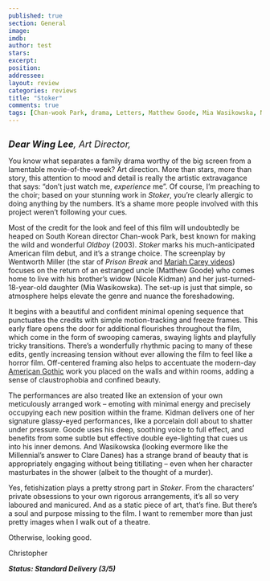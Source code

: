 ```yaml
---
published: true
section: General
image: 
imdb: 
author: test 
stars: 
excerpt: 
position: 
addressee: 
layout: review
categories: reviews
title: "Stoker"
comments: true
tags: [Chan-wook Park, drama, Letters, Matthew Goode, Mia Wasikowska, Nicole Kidman, thriller, Wentworth Miller]
---
```

<div><p><em><span class="full-image-block ssNonEditable"><span><a href="/letters/2013/3/27/stoker.html"><img src="http://static.squarespace.com/static/5005f6bcc4aa41161b33e89e/5329cf1fe4b07c068ebf74de/5329cf1fe4b07c068ebf77fe/1364415931257/Stoker.jpg" alt="" /></a></span></span></em></p>
<p><em><span style="font-size:130%;"><strong>Dear Wing Lee</strong>, Art Director,</span></em></p>
<p>You know what separates a family drama worthy of the big screen from a lamentable movie-of-the-week?  Art direction.  More than stars, more than story, this attention to mood and detail is really the artistic extravagance that says: &ldquo;don&rsquo;t just watch me, <em>experience</em> me&rdquo;. Of course, I&rsquo;m preaching to the choir; based on your stunning work in <em>Stoker</em>, you&rsquo;re clearly allergic to doing anything by the numbers.  It&rsquo;s a shame more people involved with this project weren&rsquo;t following your cues.</p>
<p>Most of the credit for the look and feel of this film will undoubtedly be heaped on South Korean director Chan-wook Park, best known for making the wild and wonderful <em>Oldboy </em>(2003).  <em>Stoker</em> marks his much-anticipated American film debut, and it&rsquo;s a strange choice. The screenplay by Wentworth Miller (the star of <em>Prison Break </em>and <a href="http://www.contactmusic.com/news/wentworth-miller-i-owe-my-success-to-mariah-carey_1044544">Mariah Carey videos</a>) focuses on the return of an estranged uncle (Matthew Goode) who comes home to live with his brother&rsquo;s widow (Nicole Kidman) and her just-turned-18-year-old daughter (Mia Wasikowska). The set-up is just that simple, so atmosphere helps elevate the genre and nuance the foreshadowing.</p>
<p>It begins with a beautiful and confident minimal opening sequence that punctuates the credits with simple motion-tracking and freeze frames. This early flare opens the door for additional flourishes throughout the film, which come in the form of swooping cameras, swaying lights and playfully tricky transitions. There&rsquo;s a wonderfully rhythmic pacing to many of these edits, gently increasing tension without ever allowing the film to feel like a horror film. Off-centered framing also helps to accentuate the modern-day <a href="http://en.wikipedia.org/wiki/American_Gothic">American Gothic</a> work you placed on the walls and within rooms, adding a sense of claustrophobia and confined beauty.</p>
<p>The performances are also treated like an extension of your own meticulously arranged work &ndash; emoting with minimal energy and precisely occupying each new position within the frame. Kidman delivers one of her signature glassy-eyed performances, like a porcelain doll about to shatter under pressure. Goode uses his deep, soothing voice to full effect, and benefits from some subtle but effective double eye-lighting that cues us into his inner demons. And Wasikowska (looking evermore like the Millennial&rsquo;s answer to Clare Danes) has a strange brand of beauty that is appropriately engaging without being titillating &ndash; even when her character masturbates in the shower (albeit to the thought of a murder).</p>
<p>Yes, fetishization plays a pretty strong part in <em>Stoker</em>. From the characters&rsquo; private obsessions to your own rigorous arrangements, it&rsquo;s all so very laboured and manicured. And as a static piece of art, that&rsquo;s fine. But there&rsquo;s a soul and purpose missing to the film. I want to remember more than just pretty images when I walk out of a theatre.</p>
<p>Otherwise, looking good.</p>
<p>Christopher</p>
<p><strong><em>Status: Standard Delivery (3/5)</em></strong></p></div>
